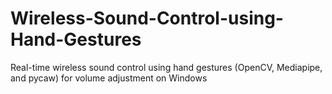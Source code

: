 # Wireless-Sound-Control-using-Hand-Gestures
Real-time wireless sound control using hand gestures (OpenCV, Mediapipe, and pycaw) for volume adjustment on Windows
